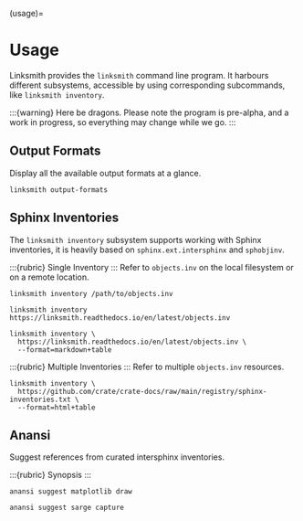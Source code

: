 (usage)=
# Usage

Linksmith provides the `linksmith` command line program. It harbours
different subsystems, accessible by using corresponding subcommands,
like `linksmith inventory`.

:::{warning}
Here be dragons. Please note the program is pre-alpha, and a work in
progress, so everything may change while we go.
:::


## Output Formats
Display all the available output formats at a glance.
```shell
linksmith output-formats
```


## Sphinx Inventories
The `linksmith inventory` subsystem supports working with Sphinx inventories,
it is heavily based on `sphinx.ext.intersphinx` and `sphobjinv`. 

:::{rubric} Single Inventory
:::
Refer to `objects.inv` on the local filesystem or on a remote location.
```shell
linksmith inventory /path/to/objects.inv
```
```shell
linksmith inventory https://linksmith.readthedocs.io/en/latest/objects.inv
```

```shell
linksmith inventory \
  https://linksmith.readthedocs.io/en/latest/objects.inv \
  --format=markdown+table
```

:::{rubric} Multiple Inventories
:::
Refer to multiple `objects.inv` resources.
```shell
linksmith inventory \
  https://github.com/crate/crate-docs/raw/main/registry/sphinx-inventories.txt \
  --format=html+table
```


## Anansi

Suggest references from curated intersphinx inventories.

:::{rubric} Synopsis
:::

```shell
anansi suggest matplotlib draw
```

```shell
anansi suggest sarge capture
```
